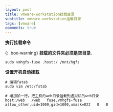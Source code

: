 ```yaml
---
layout: post
title: vmware-workstation挂载目录
subtitle: vmware-workstation挂载目录
tags: [vmware]
comments: true
---
```


**执行挂载命令**

{: .box-warning}
**挂载的文件夹必须是空目录.**
```
sudo vmhgfs-fuse .host:/ /mnt/hgfs
```

**设置开机自动挂载**

```
# 编辑fatab
sudo vim /etc/fstab

# 增加加一行，把主机的web目录挂载到虚拟机的web目录 
host:/web   /web   fuse.vmhgfs-fuse   allow_other,uid=1000,gid=1000,umask=022   0   0
```

